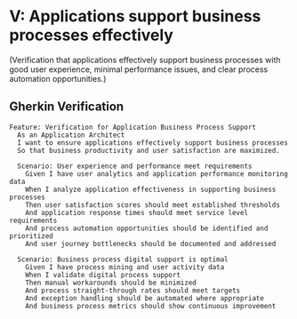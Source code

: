 # V: Applications support business processes effectively

(Verification that applications effectively support business processes with good user experience, minimal performance issues, and clear process automation opportunities.)

## Gherkin Verification

```gherkin
Feature: Verification for Application Business Process Support
  As an Application Architect
  I want to ensure applications effectively support business processes
  So that business productivity and user satisfaction are maximized.

  Scenario: User experience and performance meet requirements
    Given I have user analytics and application performance monitoring data
    When I analyze application effectiveness in supporting business processes
    Then user satisfaction scores should meet established thresholds
    And application response times should meet service level requirements
    And process automation opportunities should be identified and prioritized
    And user journey bottlenecks should be documented and addressed

  Scenario: Business process digital support is optimal
    Given I have process mining and user activity data
    When I validate digital process support
    Then manual workarounds should be minimized
    And process straight-through rates should meet targets
    And exception handling should be automated where appropriate
    And business process metrics should show continuous improvement
```